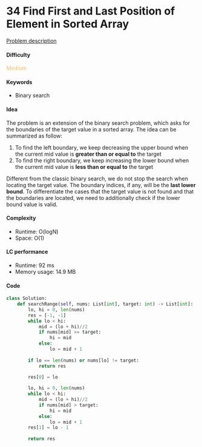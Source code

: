 34 Find First and Last Position of Element in Sorted Array
=======================
[Problem description](https://leetcode.com/problems/find-first-and-last-position-of-element-in-sorted-array/)

#### Difficulty
<span style="color:#FABC60">Medium</span>

#### Keywords
- Binary search

#### Idea
The problem is an extension of the binary search problem, which asks for the boundaries of the target value in a sorted array. The idea can be summarized as follow:

1. To find the left boundary, we keep decreasing the upper bound when the current mid value is **greater than or equal to** the target 
2. To find the right boundary, we keep increasing the lower bound when the current mid value is **less than or equal to** the target

Different from the classic binary search, we do not stop the search when locating the target value. The boundary indices, if any, will be the **last lower bound**. To differentiate the cases that the target value is not found and that the boundaries are located, we need to additionally check if the lower bound value is valid. 

#### Complexity
- Runtime: O(logN)
- Space: O(1)

#### LC performance
- Runtime: 92 ms
- Memory usage: 14.9 MB

#### Code
```python
class Solution:
    def searchRange(self, nums: List[int], target: int) -> List[int]:
        lo, hi = 0, len(nums)
        res = [-1, -1]
        while lo < hi:
            mid = (lo + hi)//2
            if nums[mid] >= target:
                hi = mid 
            else:
                lo = mid + 1
                
        if lo == len(nums) or nums[lo] != target:
            return res

        res[0] = lo
        
        lo, hi = 0, len(nums)
        while lo < hi:
            mid = (lo + hi)//2
            if nums[mid] > target:
                hi = mid
            else:
                lo = mid + 1
        res[1] = lo - 1
                
        return res
```